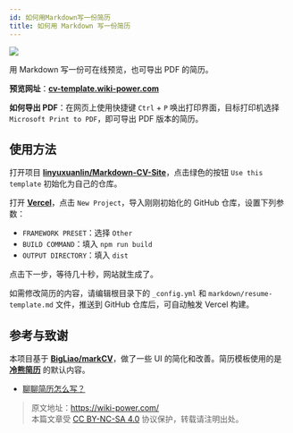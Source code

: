 ```yaml
---
id: 如何用Markdown写一份简历
title: 如何用 Markdown 写一份简历
---
```


![](https://wiki-media-1253965369.cos.ap-guangzhou.myqcloud.com/img/20210318220041.png)

用 Markdown 写一份可在线预览，也可导出 PDF 的简历。

**预览网址**：[**cv-template.wiki-power.com**](https://cv-template.wiki-power.com/)

**如何导出 PDF**：在网页上使用快捷键 `Ctrl` + `P` 唤出打印界面，目标打印机选择 `Microsoft Print to PDF`，即可导出 PDF 版本的简历。

## 使用方法

打开项目 [**linyuxuanlin/Markdown-CV-Site**](https://github.com/linyuxuanlin/Markdown-CV-Site)，点击绿色的按钮 `Use this template` 初始化为自己的仓库。

打开 [**Vercel**](https://vercel.com/)，点击 `New Project`，导入刚刚初始化的 GitHub 仓库，设置下列参数：

- `FRAMEWORK PRESET`：选择 `Other`
- `BUILD COMMAND`：填入 `npm run build`
- `OUTPUT DIRECTORY`：填入 `dist`

点击下一步，等待几十秒，网站就生成了。

如需修改简历的内容，请编辑根目录下的 `_config.yml` 和 `markdown/resume-template.md` 文件，推送到 GitHub 仓库后，可自动触发 Vercel 构建。

## 参考与致谢

本项目基于 [**BigLiao/markCV**](https://github.com/BigLiao/markCV)，做了一些 UI 的简化和改善。简历模板使用的是 [**冷熊简历**](https://cv.ftqq.com/) 的默认内容。

- [聊聊简历怎么写？](https://mp.weixin.qq.com/s/P64bm-SBYXyQymfHAR1rqA)

> 原文地址：<https://wiki-power.com/>  
> 本篇文章受 [CC BY-NC-SA 4.0](https://creativecommons.org/licenses/by/4.0/deed.zh) 协议保护，转载请注明出处。
